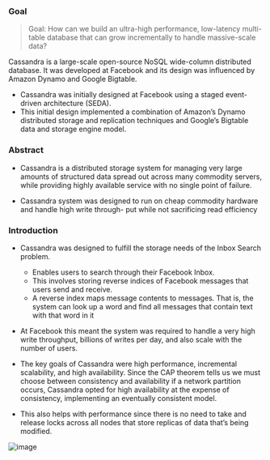 ### Goal

>  Goal: How can we build an ultra-high performance, low-latency multi-table database that can grow incrementally to handle massive-scale data?

Cassandra is a large-scale open-source NoSQL wide-column distributed database. It was developed at Facebook and its design was influenced by Amazon Dynamo and Google Bigtable.
* Cassandra was initially designed at Facebook using a staged event-driven architecture (SEDA).
* This initial design implemented a combination of Amazon’s Dynamo distributed storage and replication techniques and Google’s Bigtable data and storage engine model. 

### Abstract

* Cassandra is a distributed storage system for managing very
large amounts of structured data spread out across many
commodity servers, while providing highly available service
with no single point of failure.

* Cassandra system was designed to run on
cheap commodity hardware and handle high write through-
put while not sacrificing read efficiency

### Introduction

* Cassandra was designed to fulfill the storage needs of the Inbox Search problem.
  * Enables users to search through their Facebook Inbox.
  * This involves storing reverse indices of Facebook messages that users send and receive.
  * A reverse index maps message contents to messages. That is, the system can look up a word and find all messages that contain text with that word in it 
  
* At Facebook this meant the system was required to handle a very high write throughput, billions
of writes per day, and also scale with the number of users.


* The key goals of Cassandra were high performance, incremental scalability, and high availability. Since the CAP theorem tells us we must choose between consistency and availability if a network partition occurs, Cassandra opted for high availability at the expense of consistency, implementing an eventually consistent model.
* This also helps with performance since there is no need to take and release locks across all nodes that store replicas of data that’s being modified.

![image](https://github.com/user-attachments/assets/1bbe43b9-ed7e-4afa-aaaf-c1cd640a6a55)

